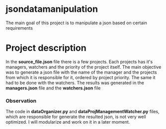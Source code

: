 # jsondatamanipulation
The main goal of this project is to manipulate a json based on certain requirements

<h1>Project description</h1>
<p>In the <strong>source_file.json</strong> file there is a few projects. Each projects has it's managers, watchers and the priority of the
project itself. The main objective was to generate a json file with the name of the manager and the projects from which it is responsible
for it, ordered by project priority. The same it had to be done with the watchers. The results was generated in the <strong>managers.json</strong> file and the <strong>watchers.json</strong> file</p>

<h3>Observation</h3>
<p>The code in <strong>dataOrganizer.py</strong> and <strong>dataProjManagementWatcher.py</strong> files, which are responsible for
generate the resulted json, is not very well optimized. I will modularize and work on it in a later moment.</p>
